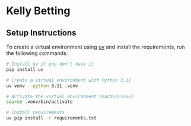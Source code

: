 # Kelly Betting
## Setup Instructions

To create a virtual environment using [uv](https://github.com/astral-sh/uv) and install the requirements, run the following commands:

```bash
# Install uv if you don't have it
pip install uv

# Create a virtual environment with Python 3.11
uv venv --python 3.11 .venv

# Activate the virtual environment (macOS/Linux)
source .venv/bin/activate

# Install requirements
uv pip install -r requirements.txt
```
```